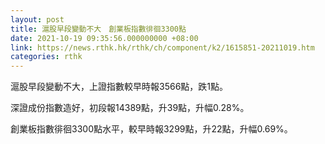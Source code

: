 ```yaml
---
layout: post
title: 滬股早段變動不大　創業板指數徘徊3300點
date: 2021-10-19 09:35:56.000000000 +08:00
link: https://news.rthk.hk/rthk/ch/component/k2/1615851-20211019.htm
categories: rthk
---
```


滬股早段變動不大，上證指數較早時報3566點，跌1點。

深證成份指數造好，初段報14389點，升39點，升幅0.28%。

創業板指數徘徊3300點水平，較早時報3299點，升22點，升幅0.69%。
